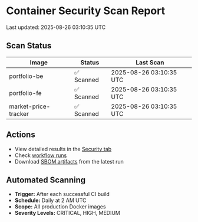# Container Security Scan Report

Last updated: 2025-08-26 03:10:35 UTC

## Scan Status

| Image | Status | Last Scan |
|-------|--------|-----------|
| portfolio-be | ✅ Scanned | 2025-08-26 03:10:35 UTC |
| portfolio-fe | ✅ Scanned | 2025-08-26 03:10:35 UTC |
| market-price-tracker | ✅ Scanned | 2025-08-26 03:10:35 UTC |

## Actions

- View detailed results in the [Security tab](https://github.com/ktenman/portfolio/security/code-scanning)
- Check [workflow runs](https://github.com/ktenman/portfolio/actions/workflows/trivy-scan.yml)
- Download [SBOM artifacts](https://github.com/ktenman/portfolio/actions/workflows/trivy-scan.yml) from the latest run

## Automated Scanning

- **Trigger:** After each successful CI build
- **Schedule:** Daily at 2 AM UTC
- **Scope:** All production Docker images
- **Severity Levels:** CRITICAL, HIGH, MEDIUM

